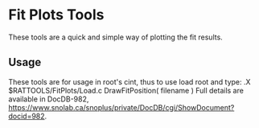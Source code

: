 # Fit Plots Tools
These tools are a quick and simple way of plotting the fit results.

## Usage
These tools are for usage in root's cint, thus to use load root and type:
    .X $RATTOOLS/FitPlots/Load.c
    DrawFitPosition( filename )
Full details are available in DocDB-982, https://www.snolab.ca/snoplus/private/DocDB/cgi/ShowDocument?docid=982.